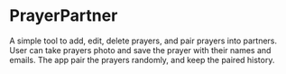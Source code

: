 # PrayerPartner
A simple tool to add, edit, delete prayers, and pair prayers into partners.
User can take prayers photo and save the prayer with their names and emails.
The app pair the prayers randomly, and keep the paired history.
